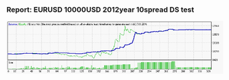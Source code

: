 
### Report: EURUSD 10000USD 2012year 10spread DS test

![EURUSD 10000USD 2012year 10spread DS test.txt](./EURUSD-10000USD-2012year-10spread-DS-test.gif)

